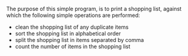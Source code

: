 The purpose of this simple program, is to print a shopping list, against which the following simple operations are performed:
- clean the shopping list of any duplicate items
- sort the shopping list in alphabetical order
- split the shopping list in items separated by comma
- count the number of items in the shopping list
